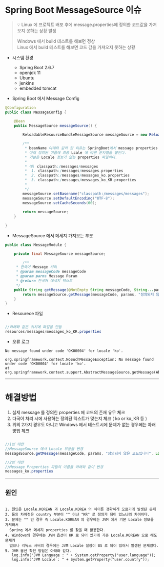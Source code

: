 # Spring Boot MessageSource 이슈

> 💡 Linux 에 프로젝트 배포 후에 message.properties에 정의한 코드값을 가져오지 못하는 
> 상황 발생
> 
> Windows 에서 build 테스트를 해보면 정상 <br>
> Linux 에서 build 테스트를 해보면 코드 값을 가져오지 못하는 상황

- 시스템 환경
    - Spring Boot 2.6.7
    - openjdk 11
    - Ubuntu
    - jenkins
    - embedded tomcat

- Spring Boot 에서 Message Config

```java
@Configuration
public class MessageConfig {

    @Bean
    public MessageSource messageSource() {
        
        ReloadableResourceBundleMessageSource messageSource = new ReloadableResourceBundleMessageSource();

        /**
         * beanName 아래와 같이 한 이유는 SpringBoot에서 message properties 를 읽을 때
         * 아래 정의된 이름에 최종 Lcale 에 따른 문자열을 붙인다.
         * 기본은 Locale 정보가 없는 properties 파일이다.
         *
         * 예) classpath:/messages/messages
         *  1. classpath:/messages/messages.properties
         *  2. classpath:/messages/messages_ko.properties
         *  3. classpath:/messages/messages_ko_KR.properties
         *
         */
        messageSource.setBasename("classpath:/messages/messages");
        messageSource.setDefaultEncoding("UTF-8");
        messageSource.setCacheSeconds(60);
        
        return messageSource;
    }
  
}
```

- MessageSource 에서 메세지 가져오는 부분

```java
public class MessageModule {

	private final MessageSource messageSource;

		/**
     * 한국어 Message 처리
     * @param messageCode messageCode 
     * @param parms Message Param 
     * @return 한국어 메세지 텍스트
     */
    public String getMessage(@NotEmpty String messageCode, String...params) {
        return messageSource.getMessage(messageCode, params, "정의되지 않은 코드입니다", Locale.KOREAN);
    }
}
```

- Resourece 파일

```java

//아래와 같은 위치에 파일을 만듬
resources/messages/messages_ko_KR.properties 
```

- 오류 로그

```
No message found under code 'OK00004' for locale 'ko'.

org.springframework.context.NoSuchMessageException: No message found under code 'OK00004' for locale 'ko'.
at org.springframework.context.support.AbstractMessageSource.getMessage(AbstractMessageSource.java:161)
```

---

# 해결방법

1. 실제 message 를 정의한 properties 에 코드의 존재 유무 체크
2. 다국어 처리 시에 사용하는 정의된 텍스트가 맞는지 체크 ( ko or ko_KR 등 )
3. 위의 2가지 경우도 아니고 Windows 에서 테스트시에 문제가 없는 경우에는 아래 방법 체크

```java

//1번 대안
//MessageSource 에서 Locale 부분을 변경
messageSource.getMessage(messageCode, params, "정의되지 않은 코드입니다", Locale.KOREA);

//2번 대안
//Message Properties 파일의 이름을 아래와 같이 변경
messages_ko.properties
```

---

## 원인

```

1. 원인은 Locale.KOREAN 과 Locale.KOREA 의 차이를 정확하게 모르기에 발생된 문제
2. 둘의 차이점은 country 부분이 "" 이냐 "KR" 로 정의가 되어 있느냐의 차이이다.
3. 문제는 "" 인 경우 즉 Locale.KOREAN 의 경우에는 JVM 에서 기본 Locale 정보를 가져와서
  Spring 에서 메세지 properties 를 찾을 때 활용한다.
4. Windows의 경우에는 JVM 옵션이 KR 로 되어 있기에 기존 Locale.KOREAN 으로 해도 문제가 
  없으나 리눅스 서버의 경우에는 JVM Locale 설정이 US 로 되어 있어서 발생된 문제였다.
5. JVM 옵션 확인 방법은 아래와 같다.
   log.info("JVM Language : " + System.getProperty("user.language"));
   log.info("JVM Locale : " + System.getProperty("user.country"));
```